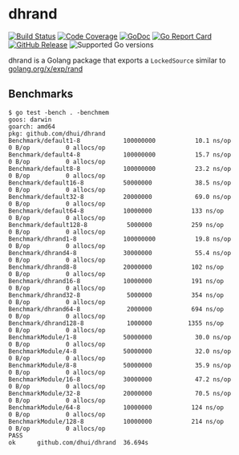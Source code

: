 # dhrand

[![Build Status](https://img.shields.io/travis/dhui/dhrand/master.svg)](https://travis-ci.org/dhui/dhrand) [![Code Coverage](https://img.shields.io/codecov/c/github/dhui/dhrand.svg)](https://codecov.io/gh/dhui/dhrand) [![GoDoc](https://godoc.org/github.com/dhui/dhrand?status.svg)](https://godoc.org/github.com/dhui/dhrand) [![Go Report Card](https://goreportcard.com/badge/github.com/dhui/dhrand)](https://goreportcard.com/report/github.com/dhui/dhrand) [![GitHub Release](https://img.shields.io/github/release/dhui/dhrand/all.svg)](https://github.com/dhui/dhrand/releases) ![Supported Go versions](https://img.shields.io/badge/Go-1.12%2C%201.13-lightgrey.svg)

dhrand is a Golang package that exports a `LockedSource` similar to [golang.org/x/exp/rand](https://godoc.org/golang.org/x/exp/rand)

## Benchmarks

```
$ go test -bench . -benchmem
goos: darwin
goarch: amd64
pkg: github.com/dhui/dhrand
Benchmark/default1-8         	100000000	        10.1 ns/op	       0 B/op	       0 allocs/op
Benchmark/default4-8         	100000000	        15.7 ns/op	       0 B/op	       0 allocs/op
Benchmark/default8-8         	100000000	        23.2 ns/op	       0 B/op	       0 allocs/op
Benchmark/default16-8        	50000000	        38.5 ns/op	       0 B/op	       0 allocs/op
Benchmark/default32-8        	20000000	        69.0 ns/op	       0 B/op	       0 allocs/op
Benchmark/default64-8        	10000000	       133 ns/op	       0 B/op	       0 allocs/op
Benchmark/default128-8       	 5000000	       259 ns/op	       0 B/op	       0 allocs/op
Benchmark/dhrand1-8          	100000000	        19.8 ns/op	       0 B/op	       0 allocs/op
Benchmark/dhrand4-8          	30000000	        55.4 ns/op	       0 B/op	       0 allocs/op
Benchmark/dhrand8-8          	20000000	       102 ns/op	       0 B/op	       0 allocs/op
Benchmark/dhrand16-8         	10000000	       191 ns/op	       0 B/op	       0 allocs/op
Benchmark/dhrand32-8         	 5000000	       354 ns/op	       0 B/op	       0 allocs/op
Benchmark/dhrand64-8         	 2000000	       694 ns/op	       0 B/op	       0 allocs/op
Benchmark/dhrand128-8        	 1000000	      1355 ns/op	       0 B/op	       0 allocs/op
BenchmarkModule/1-8          	50000000	        30.0 ns/op	       0 B/op	       0 allocs/op
BenchmarkModule/4-8          	50000000	        32.0 ns/op	       0 B/op	       0 allocs/op
BenchmarkModule/8-8          	50000000	        35.9 ns/op	       0 B/op	       0 allocs/op
BenchmarkModule/16-8         	30000000	        47.2 ns/op	       0 B/op	       0 allocs/op
BenchmarkModule/32-8         	20000000	        70.5 ns/op	       0 B/op	       0 allocs/op
BenchmarkModule/64-8         	10000000	       124 ns/op	       0 B/op	       0 allocs/op
BenchmarkModule/128-8        	10000000	       214 ns/op	       0 B/op	       0 allocs/op
PASS
ok  	github.com/dhui/dhrand	36.694s
```
